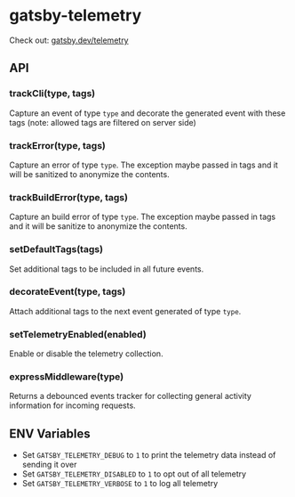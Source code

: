 # gatsby-telemetry

Check out: [gatsby.dev/telemetry](https://gatsby.dev/telemetry)

## API

### trackCli(type, tags)

Capture an event of type `type` and decorate the generated event with these tags (note: allowed tags are filtered on server side)

### trackError(type, tags)

Capture an error of type `type`. The exception maybe passed in tags and it will be sanitized to anonymize the contents.

### trackBuildError(type, tags)

Capture an build error of type `type`. The exception maybe passed in tags and it will be sanitize to anonymize the contents.

### setDefaultTags(tags)

Set additional tags to be included in all future events.

### decorateEvent(type, tags)

Attach additional tags to the next event generated of type `type`.

### setTelemetryEnabled(enabled)

Enable or disable the telemetry collection.

### expressMiddleware(type)

Returns a debounced events tracker for collecting general activity information for incoming requests.

## ENV Variables

- Set `GATSBY_TELEMETRY_DEBUG` to `1` to print the telemetry data instead of sending it over
- Set `GATSBY_TELEMETRY_DISABLED` to `1` to opt out of all telemetry
- Set `GATSBY_TELEMETRY_VERBOSE` to `1` to log all telemetry
